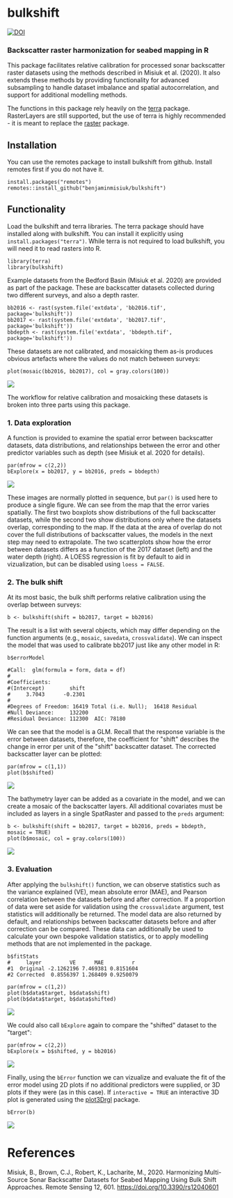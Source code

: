 # bulkshift
[![DOI](https://zenodo.org/badge/DOI/10.5281/zenodo.6363413.svg)](https://doi.org/10.5281/zenodo.6363412)
### Backscatter raster harmonization for seabed mapping in R

This package facilitates relative calibration for processed sonar backscatter raster datasets using the methods described in Misiuk et al. (2020). 
It also extends these methods by providing functionality for advanced subsampling to handle dataset imbalance and spatial autocorrelation, and support for additional modelling methods. 

The functions in this package rely heavily on the [terra](https://github.com/rspatial/terra) package. RasterLayers are still supported, but the use of terra is highly 
recommended - it is meant to replace the [raster](https://github.com/rspatial/raster) package.

## Installation
You can use the remotes package to install bulkshift from github. Install remotes first if you do not have it. 
```
install.packages("remotes")
remotes::install_github("benjaminmisiuk/bulkshift")
```
## Functionality
Load the bulkshift and terra libraries. The terra package should have installed along with bulkshift. You can install
it explicitly using `install.packages("terra")`. While terra is not required to load bulkshift, you will need it
to read rasters into R.
```
library(terra)
library(bulkshift)
```
Example datasets from the Bedford Basin (Misiuk et al. 2020) are provided as part of the package. These are backscatter
datasets collected during two different surveys, and also a depth raster.
```
bb2016 <- rast(system.file('extdata', 'bb2016.tif', package='bulkshift'))
bb2017 <- rast(system.file('extdata', 'bb2017.tif', package='bulkshift'))
bbdepth <- rast(system.file('extdata', 'bbdepth.tif', package='bulkshift'))
```
These datasets are not calibrated, and mosaicking them as-is produces obvious artefacts where the values do not match between surveys:
```
plot(mosaic(bb2016, bb2017), col = gray.colors(100))
```
![](images/bshift_eg1.png)

The workflow for relative calibration and mosaicking these datasets is broken into three parts using this package.
### 1. Data exploration
A function is provided to examine the spatial error between backscatter datasets, data distributions, and relationships between the error and other predictor variables such as depth (see Misiuk et al. 2020 for details).
```
par(mfrow = c(2,2))
bExplore(x = bb2017, y = bb2016, preds = bbdepth)
```
![](images/bExplore.png)

These images are normally plotted in sequence, but `par()` is used here to produce a single figure. We can see from the map that the error varies spatially. The first two boxplots show distributions of the full backscatter datasets, while the second two show distributions only where the datasets overlap, corresponding to the map. If the data at the area of overlap do not cover the full distributions of backscatter values, the models in the next step may need to extrapolate. The two scatterplots show how the error between datasets differs as a function of the 2017 dataset (left) and the water depth (right). A LOESS regression is fit by default to aid in vizualization, but can be disabled using `loess = FALSE`.
### 2. The bulk shift
At its most basic, the bulk shift performs relative calibration using the overlap between surveys:
```
b <- bulkshift(shift = bb2017, target = bb2016)
```
The result is a list with several objects, which may differ depending on the function arguments (e.g., `mosaic`, `savedata`, `crossvalidate`). We can inspect the model that was used to calibrate bb2017 just like any other model in R:
```
b$errorModel

#Call:  glm(formula = form, data = df)
#
#Coefficients:
#(Intercept)        shift  
#     3.7043      -0.2301  
#
#Degrees of Freedom: 16419 Total (i.e. Null);  16418 Residual
#Null Deviance:	    132200 
#Residual Deviance: 112300 	AIC: 78180
```
We can see that the model is a GLM. Recall that the response variable is the error between datasets, therefore, the coefficient for "shift" describes the change in error per unit of the "shift" backscatter dataset. The corrected backscatter layer can be plotted:
```
par(mfrow = c(1,1))
plot(b$shifted)
```
![](images/bshift_eg2.png)

The bathymetry layer can be added as a covariate in the model, and we can create a mosaic of the backscatter layers. All additional covariates must be included as layers in a single SpatRaster and passed to the `preds` argument:
```
b <- bulkshift(shift = bb2017, target = bb2016, preds = bbdepth, mosaic = TRUE)
plot(b$mosaic, col = gray.colors(100))
```
![](images/bshift_eg3.png)

### 3. Evaluation
After applying the `bulkshift()` function, we can observe statistics such as the variance explained (VE), mean absolute error (MAE), and Pearson correlation between the datasets before and after correction. If a proportion of data were set aside for validation using the `crossvalidate` argument, test statistics will additionally be returned. The model data are also returned by default, and relationships between backscatter datasets before and after correction can be compared. These data can additionally be used to calculate your own bespoke validation statistics, or to apply modelling methods that are not implemented in the package.
```
b$fitStats
#     layer         VE      MAE         r
#1  Original -2.1262196 7.469381 0.8151604
#2 Corrected  0.8556397 1.268409 0.9250079

par(mfrow = c(1,2))
plot(b$data$target, b$data$shift)
plot(b$data$target, b$data$shifted)
```
![](images/bshift_eg4.png)

We could also call `bExplore` again to compare the "shifted" dataset to the "target":
```
par(mfrow = c(2,2))
bExplore(x = b$shifted, y = bb2016)
```
![](images/bEvaluate.png)

Finally, using the `bError` function we can vizualize and evaluate the fit of the error model using 2D plots if no additional predictors were supplied, or 3D plots if they were (as in this case). If `interactive = TRUE` an interactive 3D plot is generated using the [plot3Drgl](https://cran.r-project.org/web/packages/plot3Drgl/index.html) package.
```
bError(b)
```
![](images/3D_eg.png)

# References
Misiuk, B., Brown, C.J., Robert, K., Lacharite, M., 2020. Harmonizing Multi-Source Sonar Backscatter Datasets for Seabed Mapping Using Bulk Shift Approaches. Remote Sensing 12, 601. https://doi.org/10.3390/rs12040601
